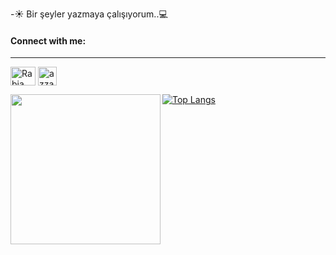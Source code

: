 
-:sunny: Bir şeyler yazmaya çalışıyorum..:computer:

#### Connect with me:
-----


<a href="https://www.linkedin.com/in/rabiaabdioglu/" target="blank"><img align="center"
      src="https://raw.githubusercontent.com/rahuldkjain/github-profile-readme-generator/master/src/images/icons/Social/linked-in-alt.svg"
      alt="Rabia Abdioglu" height="30" width="40" /></a><t>
   <a href="https://mailto:rabiabdglu@gmail.com" target="blank"><img align="center"
         src="https://user-images.githubusercontent.com/5141132/50740364-7ea80880-1217-11e9-8faf-2348e31beedd.png"
         alt="azzar" height="30"/></a>

<img align= "left" width= "240" src= "https://pa1.narvii.com/6580/8098c6e9207376889eeb0532d9f5a0723c4d73f5_hq.gif"/>

<p><p>


[![Top Langs](https://github-readme-stats.vercel.app/api/top-langs/?username=rabiaabdioglu&layout=compact)](https://github.com/rabiaabdioglu)
